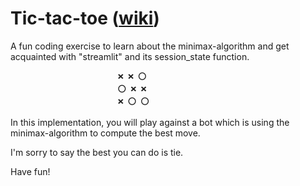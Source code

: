 # Tic-tac-toe ([wiki](https://en.wikipedia.org/wiki/Tic-tac-toe))

A fun coding exercise to learn about the minimax-algorithm and get acquainted with "streamlit" and its session_state function.

                            ❌ ❌ ⭕️
                            ⭕️ ❌ ❌
                            ❌ ⭕️ ⭕️ 

In this implementation, you will play against a bot which is using the minimax-algorithm to compute the best move. 

I'm sorry to say the best you can do is tie.

Have fun!

